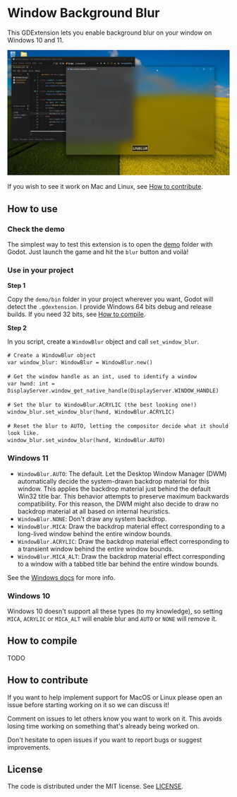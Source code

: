 # Window Background Blur

This GDExtension lets you enable background blur on your window on Windows 10 and 11.

![Background blur example](media/background_blur.jpg)

If you wish to see it work on Mac and Linux, see [How to contribute](#how-to-contribute).

## How to use

### Check the demo

The simplest way to test this extension is to open the [demo](demo) folder with Godot. Just launch the game and hit the `blur` button and voilà!

### Use in your project

**Step 1**

Copy the `demo/bin` folder in your project wherever you want, Godot will detect the `.gdextension`. I provide Windows 64 bits debug and release builds. If you need 32 bits, see [How to compile](#how-to-compile).

**Step 2**

In you script, create a `WindowBlur` object and call `set_window_blur`.

```GDScript
# Create a WindowBlur object
var window_blur: WindowBlur = WindowBlur.new()

# Get the window handle as an int, used to identify a window
var hwnd: int = DisplayServer.window_get_native_handle(DisplayServer.WINDOW_HANDLE)

# Set the blur to WindowBlur.ACRYLIC (the best looking one!)
window_blur.set_window_blur(hwnd, WindowBlur.ACRYLIC)

# Reset the blur to AUTO, letting the compositor decide what it should look like.
window_blur.set_window_blur(hwnd, WindowBlur.AUTO)
```

### Windows 11

- `WindowBlur.AUTO`: The default. Let the Desktop Window Manager (DWM) automatically decide the system-drawn backdrop material for this window. This applies the backdrop material just behind the default Win32 title bar. This behavior attempts to preserve maximum backwards compatibility. For this reason, the DWM might also decide to draw no backdrop material at all based on internal heuristics.
- `WindowBlur.NONE`: Don't draw any system backdrop.
- `WindowBlur.MICA`: Draw the backdrop material effect corresponding to a long-lived window behind the entire window bounds.
- `WindowBlur.ACRYLIC`: Draw the backdrop material effect corresponding to a transient window behind the entire window bounds.
- `WindowBlur.MICA_ALT`: Draw the backdrop material effect corresponding to a window with a tabbed title bar behind the entire window bounds.

See the [Windows docs](https://learn.microsoft.com/en-us/windows/win32/api/dwmapi/ne-dwmapi-dwm_systembackdrop_type) for more info.

### Windows 10

Windows 10 doesn't support all these types (to my knowledge), so setting `MICA`, `ACRYLIC` or `MICA_ALT` will enable blur and `AUTO` or `NONE` will remove it.

## How to compile

TODO

## How to contribute

If you want to help implement support for MacOS or Linux please open an issue before starting working on it so we can discuss it!

Comment on issues to let others know you want to work on it. This avoids losing time working on something that's already being worked on. 

Don't hesitate to open issues if you want to report bugs or suggest improvements.

## License

The code is distributed under the MIT license. See [LICENSE](LICENSE).